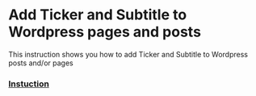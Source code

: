 # Add Ticker and Subtitle to Wordpress pages and posts
This instruction shows you how to add Ticker and Subtitle to Wordpress posts and/or pages

<h3><a href="https://github.com/nammamir/add-ticker-and-subtitle-to-wordpress/wiki">Instuction</a></h3>
